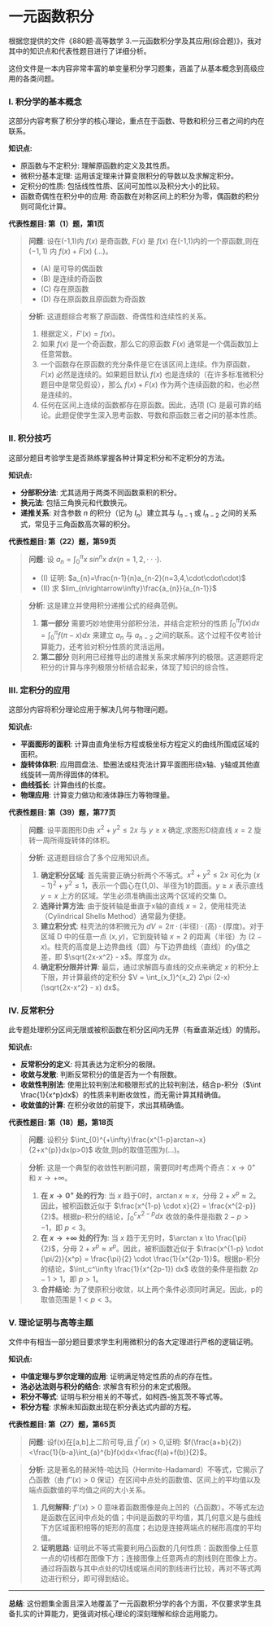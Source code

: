 # 一元函数积分

根据您提供的文件《880题·高等数学 3.一元函数积分学及其应用(综合题)》，我对其中的知识点和代表性题目进行了详细分析。

这份文件是一本内容非常丰富的单变量积分学习题集，涵盖了从基本概念到高级应用的各类问题。

### I. 积分学的基本概念

这部分内容考察了积分学的核心理论，重点在于函数、导数和积分三者之间的内在联系。

**知识点:**
* 原函数与不定积分: 理解原函数的定义及其性质。
* 微积分基本定理: 运用该定理来计算变限积分的导数以及求解定积分。
* 定积分的性质: 包括线性性质、区间可加性以及积分大小的比较。
* 函数奇偶性在积分中的应用: 奇函数在对称区间上的积分为零，偶函数的积分则可简化计算。

**代表性题目: 第（1）题，第1页**
> **问题**: 设在(-1,1)内 $f(x)$ 是奇函数, $F(x)$ 是 $f(x)$ 在(-1,1)内的一个原函数,则在 $(-1,1)$ 内 $f(x)+F(x)$ (...)。
> * (A) 是可导的偶函数 
> * (B) 是连续的奇函数 
> * (C) 存在原函数 
> * (D) 存在原函数且原函数为奇函数

> **分析**: 这道题综合考察了原函数、奇偶性和连续性的关系。
> 1.  根据定义，$F'(x) = f(x)$。
> 2.  如果 $f(x)$ 是一个奇函数，那么它的原函数 $F(x)$ 通常是一个偶函数加上任意常数。
> 3.  一个函数存在原函数的充分条件是它在该区间上连续。作为原函数，$F(x)$ 必然是连续的。如果题目默认 $f(x)$ 也是连续的（在许多标准微积分题目中是常见假设），那么 $f(x)+F(x)$ 作为两个连续函数的和，也必然是连续的。
> 4.  任何在区间上连续的函数都存在原函数。因此，选项 (C) 是最可靠的结论。此题促使学生深入思考函数、导数和原函数三者之间的基本性质。

### II. 积分技巧

这部分题目考验学生是否熟练掌握各种计算定积分和不定积分的方法。 

**知识点:**
* **分部积分法**: 尤其适用于两类不同函数乘积的积分。
* **换元法**: 包括三角换元和代数换元。
* **递推关系**: 对含参数 $n$ 的积分（记为 $I_n$）建立其与 $I_{n-1}$ 或 $I_{n-2}$ 之间的关系式，常见于三角函数高次幂的积分。

**代表性题目: 第（22）题，第59页**
> **问题**: 设 $a_{n}=\int_{0}^{\pi}x~sin^{n}x~dx(n=1,2,\cdot\cdot\cdot).$ 
> * (I) 证明: $a_{n}=\frac{n-1}{n}a_{n-2}(n=3,4,\cdot\cdot\cdot)$ 
> * (II) 求 $lim_{n\rightarrow\infty}\frac{a_{n}}{a_{n-1}}$ 

> **分析**: 这是建立并使用积分递推公式的经典范例。
> 1.  **第一部分** 需要巧妙地使用分部积分法，并结合定积分的性质 $\int_0^\pi f(x)dx = \int_0^\pi f(\pi-x)dx$ 来建立 $a_n$ 与 $a_{n-2}$ 之间的联系。这个过程不仅考验计算能力，还考验对积分性质的灵活运用。
> 2.  **第二部分** 则利用已经推导出的递推关系来求解序列的极限。这道题将定积分的计算与序列极限分析结合起来，体现了知识的综合性。

### III. 定积分的应用

这部分内容将积分理论应用于解决几何与物理问题。

**知识点:**
* **平面图形的面积**: 计算由直角坐标方程或极坐标方程定义的曲线所围成区域的面积。
* **旋转体体积**: 应用圆盘法、垫圈法或柱壳法计算平面图形绕x轴、y轴或其他直线旋转一周所得固体的体积。
* **曲线弧长**: 计算曲线的长度。
* **物理应用**: 计算变力做功和液体静压力等物理量。
 
**代表性题目: 第（39）题，第77页**
> **问题**: 设平面图形D由 $x^{2}+y^{2}\le2x$ 与 $y\ge x$ 确定,求图形D绕直线 $x=2$ 旋转一周所得旋转体的体积。 

> **分析**: 这道题目综合了多个应用知识点。
> 1.  **确定积分区域**: 首先需要正确分析两个不等式。$x^{2}+y^{2}\le2x$ 可化为 $(x-1)^2 + y^2 \le 1$，表示一个圆心在(1,0)、半径为1的圆面。$y \ge x$ 表示直线 $y=x$ 上方的区域。学生必须准确画出这两个区域的交集 D。
> 2.  **选择计算方法**: 由于旋转轴是垂直于x轴的直线 $x=2$，使用柱壳法（Cylindrical Shells Method）通常最为便捷。
> 3.  **建立积分式**: 柱壳法的体积微元为 $dV = 2\pi \cdot (\text{半径}) \cdot (\text{高}) \cdot (\text{厚度})$。对于区域 D 中的任意一点 $(x,y)$，它到旋转轴 $x=2$ 的距离（半径）为 $(2-x)$。柱壳的高度是上边界曲线（圆）与下边界曲线（直线）的y值之差，即 $\sqrt{2x-x^2} - x$。厚度为 $dx$。
> 4.  **确定积分限并计算**: 最后，通过求解圆与直线的交点来确定 $x$ 的积分上下限，并计算最终的定积分 $V = \int_{x_1}^{x_2} 2\pi (2-x) (\sqrt{2x-x^2} - x) dx$。

### IV. 反常积分

此专题处理积分区间无限或被积函数在积分区间内无界（有垂直渐近线）的情形。

**知识点:**
* **反常积分的定义**: 将其表达为定积分的极限。
* **收敛与发散**: 判断反常积分的值是否为一个有限数。
* **收敛性判别法**: 使用比较判别法和极限形式的比较判别法，结合p-积分（$\int \frac{1}{x^p}dx$）的性质来判断收敛性，而无需计算其精确值。
* **收敛值的计算**: 在积分收敛的前提下，求出其精确值。

**代表性题目: 第（18）题，第18页**
> **问题**: 设积分 $\int_{0}^{+\infty}\frac{x^{1-p}arctan~x}{2+x^{p}}dx(p>0)$ 收敛,则p的取值范围为(...)。 

> **分析**: 这是一个典型的收敛性判断问题，需要同时考虑两个奇点：$x \to 0^+$ 和 $x \to +\infty$。
> 1.  **在 $x \to 0^+$ 处的行为**: 当 $x$ 趋于0时，$\arctan x \approx x$，分母 $2+x^p \approx 2$。因此，被积函数近似于 $\frac{x^{1-p} \cdot x}{2} = \frac{x^{2-p}}{2}$。根据p-积分的结论，$\int_0^c x^{2-p} dx$ 收敛的条件是指数 $2-p > -1$，即 $p < 3$。
> 2.  **在 $x \to +\infty$ 处的行为**: 当 $x$ 趋于无穷时，$\arctan x \to \frac{\pi}{2}$，分母 $2+x^p \approx x^p$。因此，被积函数近似于 $\frac{x^{1-p} \cdot (\pi/2)}{x^p} = \frac{\pi}{2} \cdot \frac{1}{x^{2p-1}}$。根据p-积分的结论，$\int_c^\infty \frac{1}{x^{2p-1}} dx$ 收敛的条件是指数 $2p-1 > 1$，即 $p>1$。
> 3.  **合并结论**: 为了使原积分收敛，以上两个条件必须同时满足。因此，p的取值范围是 $1 < p < 3$。

### V. 理论证明与高等主题

文件中有相当一部分题目要求学生利用微积分的各大定理进行严格的逻辑证明。

**知识点:**
* **中值定理与罗尔定理的应用**: 证明满足特定性质的点的存在性。
* **洛必达法则与积分的结合**: 求解含有积分的未定式极限。
* **积分不等式**: 证明与积分相关的不等式，如柯西-施瓦茨不等式等。
* **积分方程**: 求解未知函数出现在积分表达式内部的方程。

**代表性题目: 第（27）题，第65页**
> **问题**: 设f(x)在[a,b]上二阶可导,且 $f^{\prime\prime}(x)>0$,证明: $f(\frac{a+b}{2})<\frac{1}{b-a}\int_{a}^{b}f(x)dx<\frac{f(a)+f(b)}{2}$。 

> **分析**: 这是著名的赫米特-哈达玛（Hermite-Hadamard）不等式，它揭示了凸函数（由 $f''(x)>0$ 保证）在区间中点处的函数值、区间上的平均值以及端点函数值的平均值之间的大小关系。
> 1.  **几何解释**: $f''(x)>0$ 意味着函数图像是向上凹的（凸函数）。不等式左边是函数在区间中点处的值；中间是函数的平均值，其几何意义是与曲线下方区域面积相等的矩形的高度；右边是连接两端点的梯形高度的平均值。
> 2.  **证明思路**: 证明此不等式需要利用凸函数的几何性质：函数图像上任意一点的切线都在图像下方；连接图像上任意两点的割线则在图像上方。通过将函数与其中点处的切线或端点间的割线进行比较，再对不等式两边进行积分，即可得到结论。

---
**总结**: 这份题集全面且深入地覆盖了一元函数积分学的各个方面，不仅要求学生具备扎实的计算能力，更强调对核心理论的深刻理解和综合运用能力。
